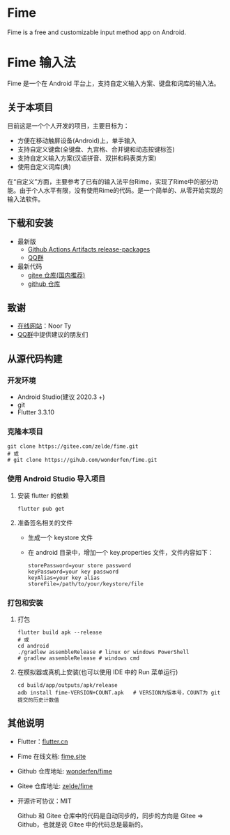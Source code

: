 # Fime

Fime is a free and customizable input method app on Android.

# Fime 输入法

Fime 是一个在 Android 平台上，支持自定义输入方案、键盘和词库的输入法。

## 关于本项目

目前这是一个个人开发的项目，主要目标为：

- 方便在移动触屏设备(Android)上，单手输入
- 支持自定义键盘(全键盘、九宫格、合并键和动态按键标签)
- 支持自定义输入方案(汉语拼音、双拼和码表类方案)
- 使用自定义词库(典)

在“自定义”方面，主要参考了已有的输入法平台Rime，实现了Rime中的部分功能。由于个人水平有限，没有使用Rime的代码。是一个简单的、从零开始实现的输入法软件。

## 下载和安装

- 最新版 
  - [Github Actions Artifacts release-packages](https://github.com/wonderfen/fime/actions)
  - [QQ群](https://jq.qq.com/?_wv=1027&k=wntFOKGk)
- 最新代码
  - [gitee 仓库(国内推荐)](https://gitee.com/zelde/fime)
  - [github 仓库](https://github.com/wonderfen/fime)

## 致谢

- [在线网站](https://fime.site)：Noor Ty
- [QQ群](https://jq.qq.com/?_wv=1027&k=wntFOKGk)中提供建议的朋友们

## 从源代码构建

### 开发环境

- Android Studio(建议 2020.3 +)
- git
- Flutter 3.3.10

### 克隆本项目 

```shell
git clone https://gitee.com/zelde/fime.git
# 或
# git clone https://gihub.com/wonderfen/fime.git
```

### 使用 Android Studio 导入项目

1. 安装 flutter 的依赖

   ```shell
   flutter pub get
   ```

2. 准备签名相关的文件

   - 生成一个 keystore 文件

   - 在 android 目录中，增加一个 key.properties 文件，文件内容如下：

     ```properties
     storePassword=your store password
     keyPassword=your key password
     keyAlias=your key alias
     storeFile=/path/to/your/keystore/file
     ```

### 打包和安装

1. 打包

   ```shell
   flutter build apk --release
   # 或
   cd android
   ./gradlew assembleRelease # linux or windows PowerShell
   # gradlew assembleRelease # windows cmd
   ```

2. 在模拟器或真机上安装(也可以使用 IDE 中的 Run 菜单运行)

   ```shell
   cd build/app/outputs/apk/release
   adb install fime-VERSION+COUNT.apk	# VERSION为版本号，COUNT为 git 提交的历史计数值
   ```

## 其他说明

- Flutter：[flutter.cn](https://flutter.cn)

- Fime 在线文档: [fime.site](https://fime.site)

- Github 仓库地址: [wonderfen/fime](https://github.com/wonderfen/fime)

- Gitee 仓库地址: [zelde/fime](https://gitee.com/zelde/fime)

- 开源许可协议：MIT

  Github 和 Gitee 仓库中的代码是自动同步的，同步的方向是 Gitee => Github，也就是说 Gitee 中的代码总是最新的。

